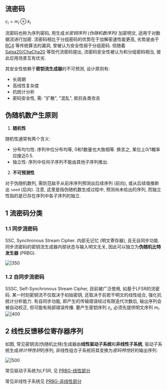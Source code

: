 ## 流密码

$c_{i}=m_{i}\oplus k_{i}$

流密码也称为序列密码, 用生成*长密钥序列 (伪随机数序列)* 加密明文, 适用于对数据流进行加密. 流密码相比于分组密码的优势在于加解密速性能更高, 劣势是由于 [RC4](流密码算法/RC4.md) 等传统算法的漏洞, 曾被认为安全性弱于分组密码. 但随着 [Salsa20/ChaCha20](流密码算法/Salsa20.md) 等现代流密码提出, 流密码安全性被认为和分组密码相当, 彼此应用场景互有优劣.

其安全性依赖于**密钥流生成器**的不可预测, 设计原则有:
- 长周期
- 高线性复杂度
- 抗统计分析
- 密码安全性, 需: "扩散", "混乱", 抵抗各类攻击

## 伪随机数产生原则

1. **随机性**

随机性通常有两个含义:
- 分布均匀性: 序列中位分布均等, 0和1数量也大致相等. 换言之, 某位上0/1概率应接近0.5.
- 独立性: 序列中任何子序列不能由其他子序列推出.

2.  **不可预测性**

对于伪随机数列, 需防范敌手从前序序列预测出后续序列 (前向), 或从后续值推断出 `seed` (后向). 注意, 这里是指伪随机数生成过程中, 预测尚未给出的序列, 而独立性指的是已存在序列中各子序列的独立.


## 1 流密码分类

### 1.1 同步流密码

SSC, Synchronous Stream Cipher. 内部无记忆 (明文寄存器), 且无自同步功能. 同步流密码的密钥流生成器内部状态与输入明文无关, 因此可以独立为**伪随机比特发生器** (PRBG).

![|350](../../../attach/Pasted%20image%2020230609220618.png)

### 1.2 自同步流密码

SSSC, Self-Synchronous Stream Cipher, 目前被广泛使用, 如基于LFSR的流密码. 某一时刻密钥流不仅取决于初始密钥, 还取决于前若干明文的线性组合, 强化抗统计分析能力. 有自同步功能, 即产生的传输错误经过有限迭代次数后, 输出序列会被自动校正, 但可能有局部错误传播. 要产生密钥序列 $z_{i}$, 必须先提供明文序列 $m_{i}$.
![|400](../../../attach/Pasted%20image%2020230609220612.png)



## 2 线性反馈移位寄存器序列

如图, 常见密钥流(伪随机比特)生成器由**线性驱动子系统**和**非线性子系统**, 驱动子系统生成*统计特性好*的序列, 非线性组合子系统将其变换为*密码特性*好的输出序列. 

![|500](../../../attach/Pasted%20image%2020230609221302.png)

常见驱动子系统为LFSR, 见 [PRBG-线性部分](PRBG-线性部分.md)

常见非线性子系统见 [PRBG-非线性部分](PRBG-非线性部分.md)

